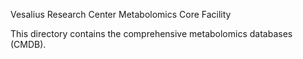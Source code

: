 Vesalius Research Center Metabolomics Core Facility

This directory contains the comprehensive metabolomics databases (CMDB).

